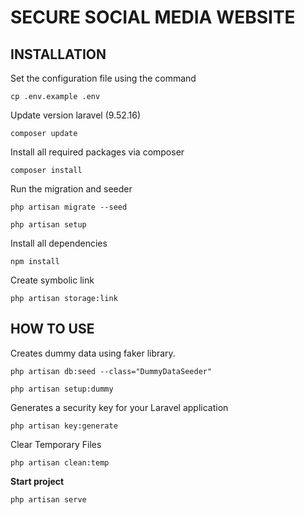 # SECURE SOCIAL MEDIA WEBSITE
## INSTALLATION
Set the configuration file using the command 

```
cp .env.example .env
```

Update version laravel (9.52.16)

```
composer update
```

Install all required packages via composer

```
composer install
```

Run the migration and seeder

```
php artisan migrate --seed
```

```
php artisan setup
```

Install all dependencies

```
npm install
```

Create symbolic link

```
php artisan storage:link
```

## HOW TO USE
Creates dummy data using faker library.

```
php artisan db:seed --class="DummyDataSeeder"
```

```
php artisan setup:dummy
```

Generates a security key for your Laravel application

```
php artisan key:generate 
```

Clear Temporary Files

```
php artisan clean:temp
```

**Start project**

```
php artisan serve
```